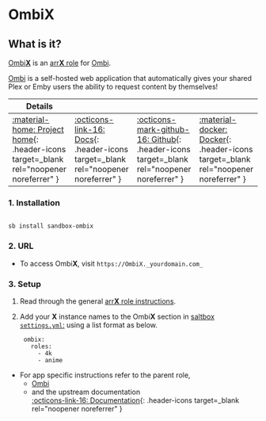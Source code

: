 # Ombi**X**

## What is it?

[Ombi**X**](https://ombi.io) is an [arr**X** role](arrx.md) for [Ombi](../../sandbox/apps/ombi.md).

[Ombi](https://ombi.io/) is a self-hosted web application that automatically gives your shared Plex or Emby users the ability to request content by themselves!

| Details     |             |             |             |
|-------------|-------------|-------------|-------------|
| [:material-home: Project home](https://ombi.io/){: .header-icons target=_blank rel="noopener noreferrer" } | [:octicons-link-16: Docs](https://docs.ombi.app/guides/installation/){: .header-icons target=_blank rel="noopener noreferrer" } | [:octicons-mark-github-16: Github](https://github.com/Ombi-app/Ombi){: .header-icons target=_blank rel="noopener noreferrer" } | [:material-docker: Docker](https://hub.docker.com/r/hotio/ombi){: .header-icons target=_blank rel="noopener noreferrer" }|

### 1. Installation

``` shell

sb install sandbox-ombix

```

### 2. URL

- To access Ombi**X**, visit `https://OmbiX._yourdomain.com_`

### 3. Setup

1. Read through the general [arr**X** role instructions](arrx.md).

2. Add your **X** instance names to the Ombi**X** section in [saltbox `settings.yml`:](../settings.md) using a list format as below.

   ``` { .yaml }
    ombix:
      roles:
        - 4k
        - anime
   ```

- For app specific instructions refer to the parent role,
  - [Ombi](../../sandbox/apps/ombi.md)<Br/>
  - and the upstream documentation <BR/>
       [:octicons-link-16: Documentation](https://docs.ombi.app/guides/installation/){: .header-icons target=_blank rel="noopener noreferrer" }
